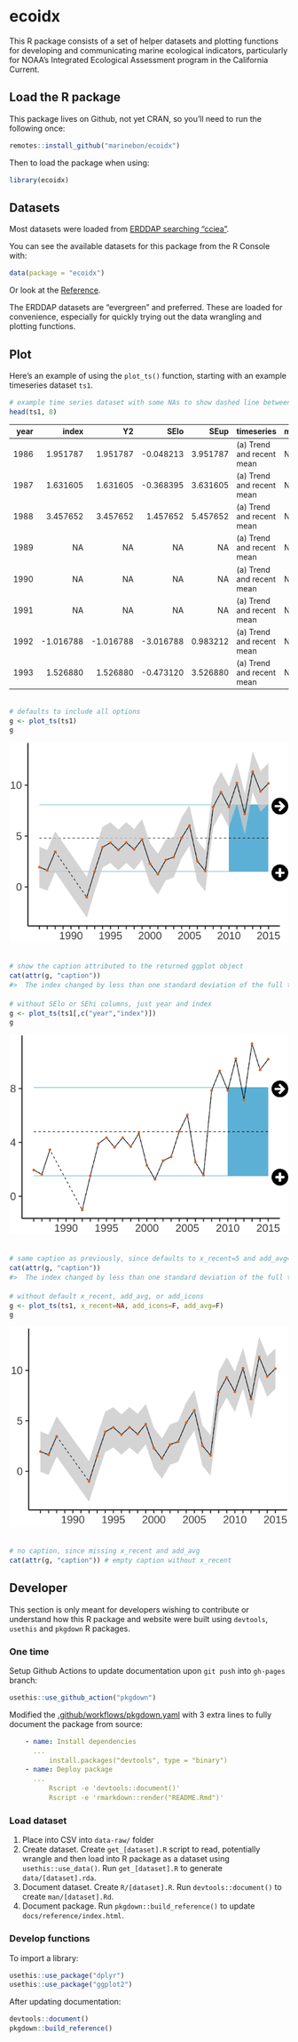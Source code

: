 ecoidx
================

<!-- README.md is generated from README.Rmd. Please edit that file -->

This R package consists of a set of helper datasets and plotting
functions for developing and communicating marine ecological indicators,
particularly for NOAA’s Integrated Ecological Assessment program in the
California Current.

## Load the R package

This package lives on Github, not yet CRAN, so you’ll need to run the
following once:

``` r
remotes::install_github("marinebon/ecoidx")
```

Then to load the package when using:

``` r
library(ecoidx)
```

## Datasets

Most datasets were loaded from [ERDDAP searching
“cciea”](https://oceanview.pfeg.noaa.gov/erddap/search/index.html?page=1&itemsPerPage=1000&searchFor=cciea).

You can see the available datasets for this package from the R Console
with:

``` r
data(package = "ecoidx")
```

Or look at the
[Reference](./reference/index.html#section-datasets-erddap).

The ERDDAP datasets are “evergreen” and preferred. These are loaded for
convenience, especially for quickly trying out the data wrangling and
plotting functions.

## Plot

Here’s an example of using the `plot_ts()` function, starting with an
example timeseries dataset `ts1`.

``` r
# example time series dataset with some NAs to show dashed line between non-NA values
head(ts1, 8)
```

<div class="kable-table">

| year |      index |         Y2 |       SElo |     SEup | timeseries                | metric | type         |
| ---: | ---------: | ---------: | ---------: | -------: | :------------------------ | :----- | :----------- |
| 1986 |   1.951787 |   1.951787 | \-0.048213 | 3.951787 | (a) Trend and recent mean | NA     | current.data |
| 1987 |   1.631605 |   1.631605 | \-0.368395 | 3.631605 | (a) Trend and recent mean | NA     | current.data |
| 1988 |   3.457652 |   3.457652 |   1.457652 | 5.457652 | (a) Trend and recent mean | NA     | current.data |
| 1989 |         NA |         NA |         NA |       NA | (a) Trend and recent mean | NA     | current.data |
| 1990 |         NA |         NA |         NA |       NA | (a) Trend and recent mean | NA     | current.data |
| 1991 |         NA |         NA |         NA |       NA | (a) Trend and recent mean | NA     | current.data |
| 1992 | \-1.016788 | \-1.016788 | \-3.016788 | 0.983212 | (a) Trend and recent mean | NA     | current.data |
| 1993 |   1.526880 |   1.526880 | \-0.473120 | 3.526880 | (a) Trend and recent mean | NA     | current.data |

</div>

``` r

# defaults to include all options
g <- plot_ts(ts1)
g
```

![](man/figures/unnamed-chunk-4-1.png)<!-- -->

``` r

# show the caption attributed to the returned ggplot object
cat(attr(g, "caption"))
#>  The index changed by less than one standard deviation of the full time series over the last 5 years (indicated by icon: →).   The mean of the last 5 years was more than one standard deviation below the mean of the full time series (indicated by icon: +).

# without SElo or SEhi columns, just year and index
g <- plot_ts(ts1[,c("year","index")])
g
```

![](man/figures/unnamed-chunk-4-2.png)<!-- -->

``` r

# same caption as previously, since defaults to x_recent=5 and add_avg=T
cat(attr(g, "caption"))
#>  The index changed by less than one standard deviation of the full time series over the last 5 years (indicated by icon: →).   The mean of the last 5 years was more than one standard deviation below the mean of the full time series (indicated by icon: +).

# without default x_recent, add_avg, or add_icons
g <- plot_ts(ts1, x_recent=NA, add_icons=F, add_avg=F)
g
```

![](man/figures/unnamed-chunk-4-3.png)<!-- -->

``` r

# no caption, since missing x_recent and add_avg
cat(attr(g, "caption")) # empty caption without x_recent
```

## Developer

This section is only meant for developers wishing to contribute or
understand how this R package and website were built using `devtools`,
`usethis` and `pkgdown` R packages.

### One time

Setup Github Actions to update documentation upon `git push` into
`gh-pages` branch:

``` r
usethis::use_github_action("pkgdown")
```

Modified the
[.github/workflows/pkgdown.yaml](https://github.com/marinebon/ecoidx/blame/5b1b44104029fbc167146b9037b0030db390f774/.github/workflows/pkgdown.yaml#L38-L50)
with 3 extra lines to fully document the package from source:

``` yaml
    - name: Install dependencies
      ...
          install.packages("devtools", type = "binary")
    - name: Deploy package
      ...
          Rscript -e 'devtools::document()'
          Rscript -e 'rmarkdown::render("README.Rmd")'
```

### Load dataset

1.  Place into CSV into `data-raw/` folder
2.  Create dataset. Create `get_[dataset].R` script to read, potentially
    wrangle and then load into R package as a dataset using
    `usethis::use_data()`. Run `get_[dataset].R` to generate
    `data/[dataset].rda`.
3.  Document dataset. Create `R/[dataset].R`. Run `devtools::document()`
    to create `man/[dataset].Rd`.
4.  Document package. Run `pkgdown::build_reference()` to update
    `docs/reference/index.html`.

### Develop functions

To import a library:

``` r
usethis::use_package("dplyr")
usethis::use_package("ggplot2")
```

After updating documentation:

``` r
devtools::document()
pkgdown::build_reference()
```
